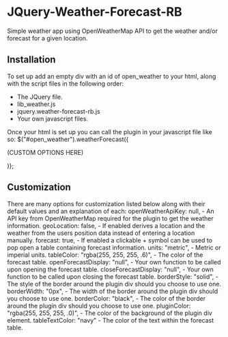 # JQuery-Weather-Forecast-RB
 
Simple weather app using OpenWeatherMap API to get the weather and/or forecast for a given location.

## Installation

To set up add an empty div with an id of open_weather to your html, along with the script files in the following order:
- The JQuery file.
- lib_weather.js
- jquery.weather-forecast-rb.js
- Your own javascript files.

Once your html is set up you can call the plugin in your javascript file like so:
$("#open_weather").weatherForecast({

(CUSTOM OPTIONS HERE)
 
)};


## Customization
There are many options for customization listed below along with their default values and an explanation of each:
openWeatherApiKey: null, - An API key from OpenWeatherMap required for the plugin to get the weather information.
geoLocation: false, - If enabled derives a location and the weather from the users position data instead of entering a location manually.
forecast: true, - If enabled a clickable + symbol can be used to pop open a table containing forecast information.
units: "metric", - Metric or imperial units.
tableColor: "rgba(255, 255, 255, .6)", - The color of the forecast table.
openForecastDisplay: "null", - Your own function to be called upon opening the forecast table.
closeForecastDisplay: "null", - Your own function to be called upon closing the forecast table.
borderStyle: "solid", - The style of the border around the plugin div should you choose to use one.
borderWidth: "0px", - The width of the border around the plugin div should you choose to use one.
borderColor: "black", - The color of the border around the plugin div should you choose to use one.
pluginColor: "rgba(255, 255, 255, .0)", - The color of the background of the plugin div element.
tableTextColor: "navy" - The color of the text within the forecast table. 
